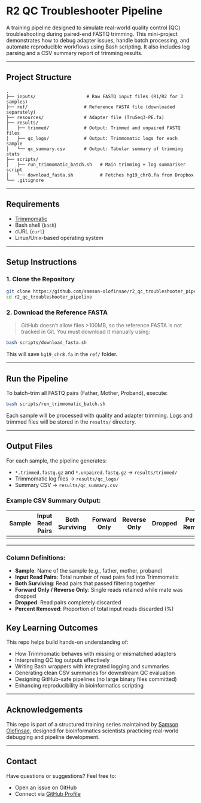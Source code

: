 # R2 QC Troubleshooter Pipeline

A training pipeline designed to simulate real-world quality control (QC) troubleshooting during paired-end FASTQ trimming. This mini-project demonstrates how to debug adapter issues, handle batch processing, and automate reproducible workflows using Bash scripting. It also includes log parsing and a CSV summary report of trimming results.

---

##  Project Structure

```
.
├── inputs/                   # Raw FASTQ input files (R1/R2 for 3 samples)
├── ref/                     # Reference FASTA file (downloaded separately)
├── resources/               # Adapter file (TruSeq3-PE.fa)
├── results/
│   ├── trimmed/             # Output: Trimmed and unpaired FASTQ files
│   ├── qc_logs/             # Output: Trimmomatic logs for each sample
│   └── qc_summary.csv       # Output: Tabular summary of trimming stats
├── scripts/
│   ├── run_trimmomatic_batch.sh   # Main trimming + log summariser script
│   └── download_fasta.sh          # Fetches hg19_chr8.fa from Dropbox
└── .gitignore
```

---

##  Requirements

- [Trimmomatic](http://www.usadellab.org/cms/?page=trimmomatic)
- Bash shell (`bash`)
- cURL (`curl`)
- Linux/Unix-based operating system

---

##  Setup Instructions

### 1. Clone the Repository

```bash
git clone https://github.com/samson-olofinsae/r2_qc_troubleshooter_pipeline.git
cd r2_qc_troubleshooter_pipeline
```

### 2. Download the Reference FASTA

> GitHub doesn’t allow files >100MB, so the reference FASTA is not tracked in Git. You must download it manually using:

```bash
bash scripts/download_fasta.sh
```

This will save `hg19_chr8.fa` in the `ref/` folder.

---

##  Run the Pipeline

To batch-trim all FASTQ pairs (Father, Mother, Proband), execute:

```bash
bash scripts/run_trimmomatic_batch.sh
```

Each sample will be processed with quality and adapter trimming. Logs and trimmed files will be stored in the `results/` directory.

---

##  Output Files

For each sample, the pipeline generates:

- `*.trimmed.fastq.gz` and `*.unpaired.fastq.gz` → `results/trimmed/`
- Trimmomatic log files → `results/qc_logs/`
- Summary CSV → `results/qc_summary.csv`

### Example CSV Summary Output:

| Sample  | Input Read Pairs | Both Surviving | Forward Only  | Reverse Only  | Dropped | Percent Removed |
|---------|------------------|----------------|---------------|---------------|---------|------------------|
|         |                  |                |               |               |         |                  |

---

### Column Definitions:

- **Sample**: Name of the sample (e.g., father, mother, proband)
- **Input Read Pairs**: Total number of read pairs fed into Trimmomatic
- **Both Surviving**: Read pairs that passed filtering together
- **Forward Only / Reverse Only**: Single reads retained while mate was dropped
- **Dropped**: Read pairs completely discarded
- **Percent Removed**: Proportion of total input reads discarded (%)

##  Key Learning Outcomes

This repo helps build hands-on understanding of:

- How Trimmomatic behaves with missing or mismatched adapters
- Interpreting QC log outputs effectively
- Writing Bash wrappers with integrated logging and summaries
- Generating clean CSV summaries for downstream QC evaluation
- Designing GitHub-safe pipelines (no large binary files committed)
- Enhancing reproducibility in bioinformatics scripting

---

##  Acknowledgements

This repo is part of a structured training series maintained by [Samson Olofinsae](https://github.com/samson-olofinsae), designed for bioinformatics scientists practicing real-world debugging and pipeline development.

---

##  Contact

Have questions or suggestions? Feel free to:
- Open an issue on GitHub
- Connect via [GitHub Profile](https://github.com/samson-olofinsae)